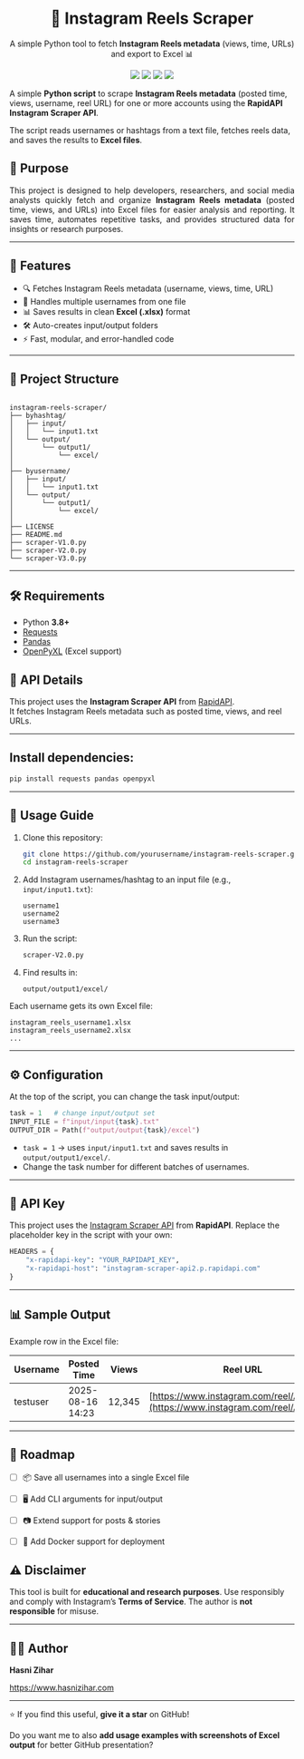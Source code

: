 <h1 align="center">📸 Instagram Reels Scraper</h1>
<p align="center">
  A simple Python tool to fetch <b>Instagram Reels metadata</b> (views, time, URLs) and export to Excel 📊
</p>
<p align="center">
  <img src="https://img.shields.io/badge/Python-3.8+-blue.svg">
  <img src="https://img.shields.io/badge/License-MIT-green.svg">
  <img src="https://img.shields.io/badge/Output-Excel%20(.xlsx)-orange.svg">
  <img src="https://img.shields.io/github/stars/hasnizihar/instagram-reels-scraper?style=social">
</p>

A simple **Python script** to scrape **Instagram Reels metadata** (posted time, views, username, reel URL) for one or more accounts using the **RapidAPI Instagram Scraper API**.  

The script reads usernames or hashtags from a text file, fetches reels data, and saves the results to **Excel files**.
## 🎯 Purpose
<p align="justify">
This project is designed to help developers, researchers, and social media analysts quickly fetch and organize <b>Instagram Reels metadata</b> (posted time, views, and URLs) into Excel files for easier analysis and reporting.  
It saves time, automates repetitive tasks, and provides structured data for insights or research purposes.
</p>

---
## 🚀 Features
- 🔍 Fetches Instagram Reels metadata (username, views, time, URL)  
- 📂 Handles multiple usernames from one file  
- 📊 Saves results in clean **Excel (.xlsx)** format  
- 🛠️ Auto-creates input/output folders  
- ⚡ Fast, modular, and error-handled code  

---
## 📂 Project Structure


```

instagram-reels-scraper/
├── byhashtag/
│   ├── input/
│   │   └── input1.txt
│   └── output/
│       └── output1/
│           └── excel/
│
├── byusername/
│   ├── input/
│   │   └── input1.txt
│   └── output/
│       └── output1/
│           └── excel/
│
├── LICENSE
├── README.md
├── scraper-V1.0.py
├── scraper-V2.0.py
└── scraper-V3.0.py

```
---
## 🛠️ Requirements
- Python **3.8+**
- [Requests](https://pypi.org/project/requests/)  
- [Pandas](https://pypi.org/project/pandas/)  
- [OpenPyXL](https://pypi.org/project/openpyxl/) (Excel support)

## 🔌 API Details
This project uses the **Instagram Scraper API** from [RapidAPI](https://rapidapi.com/).  
It fetches Instagram Reels metadata such as posted time, views, and reel URLs.

---
##  Install dependencies:
```bash
pip install requests pandas openpyxl
````

---

## 📖 Usage Guide

1. Clone this repository:

   ```bash
   git clone https://github.com/yourusername/instagram-reels-scraper.git
   cd instagram-reels-scraper
   ```

2. Add Instagram usernames/hashtag to an input file (e.g., `input/input1.txt`):

   ```
   username1
   username2
   username3
   ```

3. Run the script:

   ```bash
   scraper-V2.0.py
   ```

4. Find results in:

   ```
   output/output1/excel/
   ```

Each username gets its own Excel file:

```
instagram_reels_username1.xlsx
instagram_reels_username2.xlsx
...
```

---

## ⚙️ Configuration

At the top of the script, you can change the task input/output:

```python
task = 1   # change input/output set
INPUT_FILE = f"input/input{task}.txt"
OUTPUT_DIR = Path(f"output/output{task}/excel")
```

* `task = 1` → uses `input/input1.txt` and saves results in `output/output1/excel/`.
* Change the task number for different batches of usernames.

---

## 🔑 API Key

This project uses the [Instagram Scraper API](https://rapidapi.com/) from **RapidAPI**.
Replace the placeholder key in the script with your own:

```python
HEADERS = {
    "x-rapidapi-key": "YOUR_RAPIDAPI_KEY",
    "x-rapidapi-host": "instagram-scraper-api2.p.rapidapi.com"
}
```

---

## 📊 Sample Output

Example row in the Excel file:

| Username | Posted Time      | Views  | Reel URL                                                                         |
| -------- | ---------------- | ------ | -------------------------------------------------------------------------------- |
| testuser | 2025-08-16 14:23 | 12,345 | [https://www.instagram.com/reel/ABC123/](https://www.instagram.com/reel/ABC123/) |

---
## 📝 Roadmap
- [ ] 📦 Save all usernames into a single Excel file  
- [ ] 🖥️ Add CLI arguments for input/output  
- [ ] 📷 Extend support for posts & stories  
- [ ] 🐳 Add Docker support for deployment  


## ⚠️ Disclaimer

This tool is built for **educational and research purposes**.
Use responsibly and comply with Instagram’s **Terms of Service**.
The author is **not responsible** for misuse.

---

## 👨‍💻 Author
 **Hasni Zihar**

 https://www.hasnizihar.com

---

⭐ If you find this useful, **give it a star** on GitHub!

Do you want me to also **add usage examples with screenshots of Excel output** for better GitHub presentation?
#
